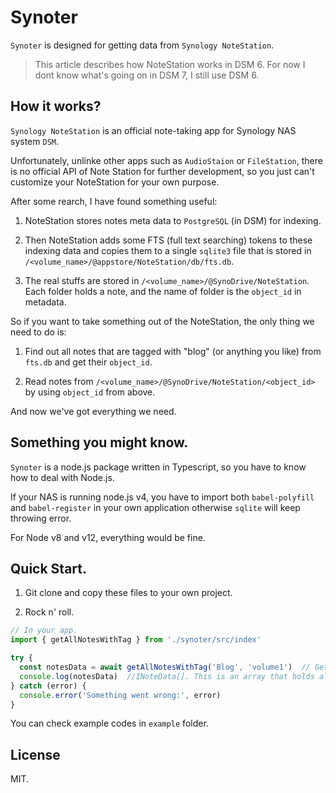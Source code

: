 # Synoter

`Synoter` is designed for getting data from `Synology NoteStation`.

> This article describes how NoteStation works in DSM 6. For now I dont know what's going on in DSM 7, I still use DSM 6.

## How it works?

`Synology NoteStation` is an official note-taking app for Synology NAS system `DSM`. 

Unfortunately, unlinke other apps such as `AudioStaion` or `FileStation`, there is no official API of Note Station for further development, so you just can't customize your NoteStation for your own purpose.

After some rearch, I have found something useful:

1. NoteStation stores notes meta data to `PostgreSQL` (in DSM) for indexing.

2. Then NoteStation adds some FTS (full text searching) tokens to these indexing data and copies them to a single `sqlite3` file that is stored in `/<volume_name>/@appstore/NoteStation/db/fts.db`.

3. The real stuffs are stored in `/<volume_name>/@SynoDrive/NoteStation`. Each folder holds a note, and the name of folder is the `object_id` in metadata.

So if you want to take something out of the NoteStation, the only thing we need to do is:

1. Find out all notes that are tagged with "blog" (or anything you like) from `fts.db` and get their `object_id`.

2. Read notes from `/<volume_name>/@SynoDrive/NoteStation/<object_id>` by using `object_id` from above.

And now we've got everything we need.

## Something you might know.

`Synoter` is a node.js package written in Typescript, so you have to know how to deal with Node.js.

If your NAS is running node.js v4, you have to import both `babel-polyfill` and `babel-register` in your own application otherwise `sqlite` will keep throwing error.

For Node v8 and v12, everything would be fine.

## Quick Start.

1. Git clone and copy these files to your own project.

2. Rock n' roll.

```ts
// In your app.
import { getAllNotesWithTag } from './synoter/src/index'

try {
  const notesData = await getAllNotesWithTag('Blog', 'volume1')  // Get notes tagged with "Blog" from volume1. Replace "volume1" with where your NoteStation is installed on.
  console.log(notesData)  //INoteData[]. This is an array that holds all note data.
} catch (error) {
  console.error('Something went wrong:', error)
}

```

You can check example codes in `example` folder.

## License

MIT.
